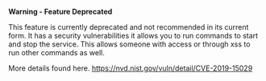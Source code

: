 
**Warning - Feature Deprecated**

This feature is currently deprecated and not recommended in its current form.
It has a security vulnerabilities it allows you to run commands to start and stop the service.
This allows someone with access or through xss to run other commands as well.

More details found here.
https://nvd.nist.gov/vuln/detail/CVE-2019-15029
